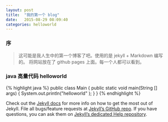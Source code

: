 ```yaml
---
layout: post
title:  "我的第一个 blog"
date:   2015-08-29 08:09:40
categories: helloworld
---
```


### 序
> 这可能是我人生中的第一个博客了吧。使用的是 jekyll + Markdown 编写的。
> 将网站放在了 github pages 上面。每一个人都可以看到。

### java 高量代码 helloworld
{% highlight java %}
public class Main {
    public static void main(String [] args) {
        System.out.println("helloworld" );
    }
}
{% endhighlight %}

Check out the [Jekyll docs][jekyll] for more info on how to get the most out of Jekyll. File all bugs/feature requests at [Jekyll’s GitHub repo][jekyll-gh]. If you have questions, you can ask them on [Jekyll’s dedicated Help repository][jekyll-help].

[jekyll]:      http://jekyllrb.com
[jekyll-gh]:   https://github.com/jekyll/jekyll
[jekyll-help]: https://github.com/jekyll/jekyll-help

